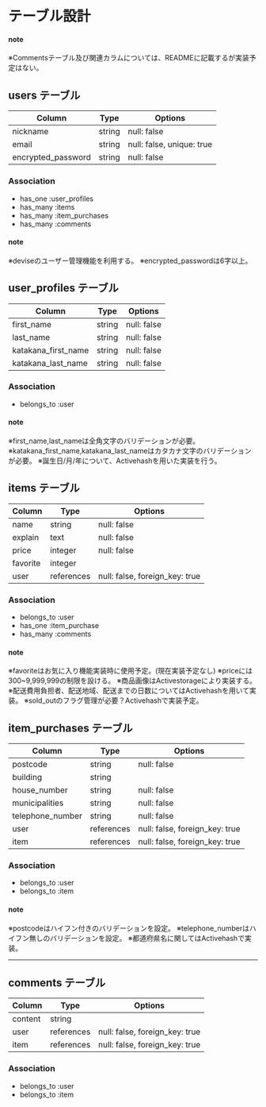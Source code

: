 # テーブル設計

#### note
※Commentsテーブル及び関連カラムについては、READMEに記載するが実装予定はない。


## users テーブル

| Column             | Type   | Options                   |
| ------------------ | ------ | ------------------------- |
| nickname           | string | null: false               |
| email              | string | null: false, unique: true |
| encrypted_password | string | null: false               |

### Association

- has_one  :user_profiles
- has_many :items
- has_many :item_purchases
- has_many :comments

#### note
※deviseのユーザー管理機能を利用する。
※encrypted_passwordは6字以上。


## user_profiles テーブル

| Column              | Type   | Options     |
| ------------------- | ------ | ----------- |
| first_name          | string | null: false |
| last_name           | string | null: false |
| katakana_first_name | string | null: false |
| katakana_last_name  | string | null: false |

### Association

- belongs_to :user

#### note
※first_name,last_nameは全角文字のバリデーションが必要。
※katakana_first_name,katakana_last_nameはカタカナ文字のバリデーションが必要。
※誕生日/月/年について、Activehashを用いた実装を行う。


## items テーブル

| Column   | Type       | Options                        |
| -------- | ---------- | ------------------------------ |
| name     | string     | null: false                    |
| explain  | text       | null: false                    |
| price    | integer    | null: false                    |
| favorite | integer    |                                |
| user     | references | null: false, foreign_key: true |

### Association

- belongs_to :user
- has_one    :item_purchase
- has_many   :comments

#### note
※favoriteはお気に入り機能実装時に使用予定。(現在実装予定なし)
※priceには300~9,999,999の制限を設ける。
※商品画像はActivestorageにより実装する。
※配送費用負担者、配送地域、配送までの日数についてはActivehashを用いて実装。
※sold_outのフラグ管理が必要？Activehashで実装予定。


## item_purchases テーブル

| Column           | Type       | Options                        |
| ---------------- | ---------- | ------------------------------ |
| postcode         | string     | null: false                    |
| building         | string     |                                |
| house_number     | string     | null: false                    |
| municipalities   | string     | null: false                    |
| telephone_number | string     | null: false                    |
| user             | references | null: false, foreign_key: true |
| item             | references | null: false, foreign_key: true |

### Association

- belongs_to :user
- belongs_to :item

#### note
※postcodeはハイフン付きのバリデーションを設定。
※telephone_numberはハイフン無しのバリデーションを設定。
※都道府県名に関してはActivehashで実装。


----------

## comments テーブル

| Column  | Type       | Options                        |
| ------- | ---------- | ------------------------------ |
| content | string     |                                |
| user    | references | null: false, foreign_key: true |
| item    | references | null: false, foreign_key: true |

### Association

- belongs_to :user
- belongs_to :item